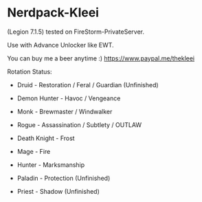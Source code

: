 # Nerdpack-Kleei
(Legion 7.1.5) tested on FireStorm-PrivateServer.

Use with Advance Unlocker like EWT.

You can buy me a beer anytime :) https://www.paypal.me/thekleei

Rotation Status:

- Druid - Restoration / Feral / Guardian (Unfinished)

- Demon Hunter - Havoc / Vengeance

- Monk - Brewmaster / Windwalker

- Rogue - Assassination / Subtlety / OUTLAW

- Death Knight - Frost

- Mage - Fire

- Hunter - Marksmanship

- Paladin - Protection (Unfinished)

- Priest - Shadow (Unfinished)